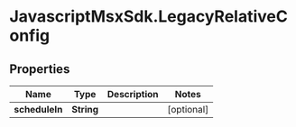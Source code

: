 # JavascriptMsxSdk.LegacyRelativeConfig

## Properties

Name | Type | Description | Notes
------------ | ------------- | ------------- | -------------
**scheduleIn** | **String** |  | [optional] 


